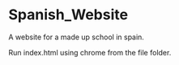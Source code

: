 # Spanish_Website
A website for a made up school in spain.

Run index.html using chrome from the file folder.
